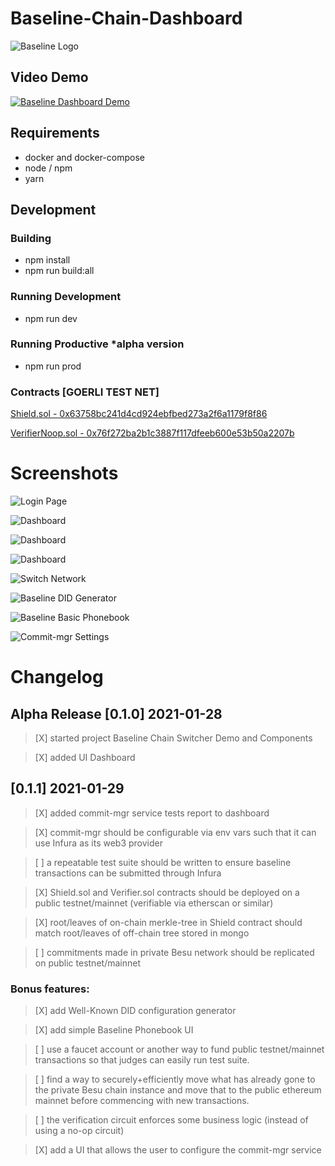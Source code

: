 # Baseline-Chain-Dashboard

![Baseline Logo](./assets/img/baselineHorizontal-Logo-Full-Color.svg)

## Video Demo
[![Baseline Dashboard Demo](./baseline_dashboard_login.png)](https://youtu.be/Nm9v373pL0s)


## Requirements
- docker and docker-compose
- node / npm
- yarn

## Development

### Building
- npm install
- npm run build:all

### Running Development
- npm run dev

### Running Productive *alpha version
- npm run prod

### Contracts [GOERLI TEST NET]
[Shield.sol - 0x63758bc241d4cd924ebfbed273a2f6a1179f8f86](https://goerli.etherscan.io/address/0x63758bc241d4cd924ebfbed273a2f6a1179f8f86)

[VerifierNoop.sol - 0x76f272ba2b1c3887f117dfeeb600e53b50a2207b](https://goerli.etherscan.io/address/0x76f272ba2b1c3887f117dfeeb600e53b50a2207b)

# Screenshots

![Login Page](./baseline_dashboard_login.png)

![Dashboard](./baseline_dashboard_1.png)

![Dashboard](./baseline_dashboard_2.png)

![Dashboard](./baseline_dashboard_3.png)

![Switch Network](./baseline_dashboard_switch_network.png)

![Baseline DID Generator](./baseline_didgenerator.png)

![Baseline Basic Phonebook](./baseline_phonebook.png)

![Commit-mgr Settings](./baseline_dashboard_settings.png)



# Changelog

## Alpha Release [0.1.0] 2021-01-28
> [X] started project Baseline Chain Switcher Demo and Components

> [X] added UI Dashboard

## [0.1.1] 2021-01-29
> [X] added commit-mgr service tests report to dashboard

> [X] commit-mgr should be configurable via env vars such that it can use Infura as its web3 provider

> [ ] a repeatable test suite should be written to ensure baseline transactions can be submitted through Infura

> [X] Shield.sol and Verifier.sol contracts should be deployed on a public testnet/mainnet (verifiable via etherscan or similar)

> [X] root/leaves of on-chain merkle-tree in Shield contract should match root/leaves of off-chain tree stored in mongo

> [ ] commitments made in private Besu network should be replicated on public testnet/mainnet

### Bonus features:
> [X] add Well-Known DID configuration generator

> [X] add simple Baseline Phonebook UI

> [ ] use a faucet account or another way to fund public testnet/mainnet transactions so that judges can easily run test suite.

> [ ] find a way to securely+efficiently move what has already gone to the private Besu chain instance and move that to the public ethereum mainnet before commencing with new transactions.

> [ ] the verification circuit enforces some business logic (instead of using a no-op circuit)

> [X] add a UI that allows the user to configure the commit-mgr service